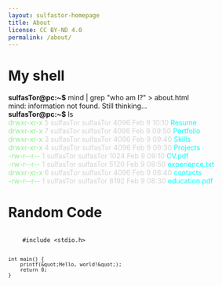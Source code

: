 ```yaml
---
layout: sulfastor-homepage
title: About
license: CC BY-ND 4.0
permalink: /about/
---
```


<h1>My shell</h1>

<div class="console">
  <b>sulfasTor@pc:~$</b> mind | grep "who am I?" > about.html <br />
  mind: information not found. Still thinking... <br />
  <b>sulfasTor@pc:~$</b> ls <br />
  <span style="color: lightgreen;">drwxr-xr-x</span>  <span style="color: lightgray;">5 sulfasTor sulfasTor 4096 Feb  9 10:10</span> <span style="color: cyan;">Resume</span> <br />
  <span style="color: lightgreen;">drwxr-xr-x</span>  <span style="color: lightgray;">7 sulfasTor sulfasTor 4096 Feb  9 09:50</span> <span style="color: cyan;">Portfolio</span> <br />
  <span style="color: lightgreen;">drwxr-xr-x</span>  <span style="color: lightgray;">3 sulfasTor sulfasTor 4096 Feb  9 09:40</span> <span style="color: cyan;">Skills</span> <br />
  <span style="color: lightgreen;">drwxr-xr-x</span>  <span style="color: lightgray;">4 sulfasTor sulfasTor 4096 Feb  9 09:30</span> <span style="color: cyan;">Projects</span> <br />
  <span style="color: lightgreen;">-rw-r--r--</span>  <span style="color: lightgray;">1 sulfasTor sulfasTor  1024 Feb  9 09:10</span> <span style="color: cyan;">CV.pdf</span> <br />
  <span style="color: lightgreen;">-rw-r--r--</span>  <span style="color: lightgray;">1 sulfasTor sulfasTor  5120 Feb  9 08:50</span> <span style="color: cyan;">experience.txt</span> <br />
  <span style="color: lightgreen;">drwxr-xr-x</span>  <span style="color: lightgray;">6 sulfasTor sulfasTor 4096 Feb  9 08:40</span> <span style="color: cyan;">contacts</span> <br />
  <span style="color: lightgreen;">-rw-r--r--</span>  <span style="color: lightgray;">1 sulfasTor sulfasTor  8192 Feb  9 08:30</span> <span style="color: cyan;">education.pdf</span> <br />
</div>

<div id="random-code">
  <h1>Random Code</h1>
  <pre><code>
    #include &lt;stdio.h&gt;

    int main() {
        printf(&quot;Hello, world!&quot;);
        return 0;
    }
  </code></pre>
</div>
